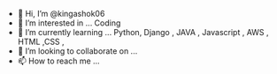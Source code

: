 - 👋 Hi, I’m @kingashok06
- 👀 I’m interested in ... Coding
- 🌱 I’m currently learning ... Python, Django , JAVA , Javascript , AWS , HTML ,CSS ,
- 💞️ I’m looking to collaborate on ...
- 📫 How to reach me ...

<!---
kingashok06/kingashok06 is a ✨ special ✨ repository because its `README.md` (this file) appears on your GitHub profile.
You can click the Preview link to take a look at your changes.
--->
